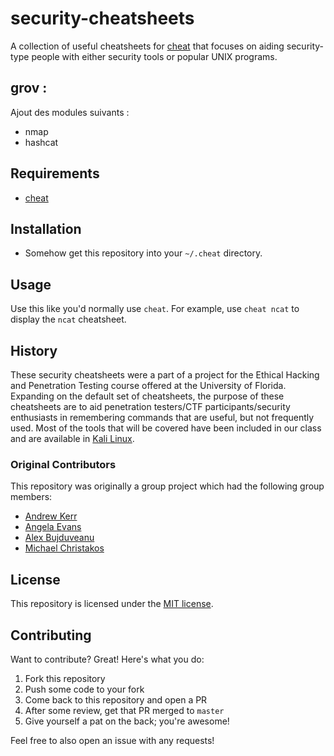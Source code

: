 # security-cheatsheets

A collection of useful cheatsheets for [cheat](https://github.com/chrisallenlane/cheat) that focuses on aiding security-type people with either security tools or popular UNIX programs.

## grov : 
Ajout des modules suivants :
- nmap
- hashcat

## Requirements

- [cheat](https://github.com/chrisallenlane/cheat)

## Installation

- Somehow get this repository into your `~/.cheat` directory.

## Usage

Use this like you'd normally use `cheat`. For example, use `cheat ncat` to display the `ncat` cheatsheet.

## History

These security cheatsheets were a part of a project for the Ethical Hacking and Penetration Testing course offered at the University of Florida. Expanding on the default set of cheatsheets, the purpose of these cheatsheets are to aid penetration testers/CTF participants/security enthusiasts in remembering commands that are useful, but not frequently used. Most of the tools that will be covered have been included in our class and are available in [Kali Linux](http://www.kali.org).

### Original Contributors

This repository was originally a group project which had the following group members:

- [Andrew Kerr](http://andrewjkerr.com)
- [Angela Evans](https://github.com/angelaevans)
- [Alex Bujduveanu](https://github.com/alexbujduveanu)
- [Michael Christakos](https://github.com/truckiewow)

## License

This repository is licensed under the [MIT license](https://github.com/andrewjkerr/security-cheatsheets/blob/master/LICENSE.md).

## Contributing

Want to contribute? Great! Here's what you do:

1. Fork this repository
2. Push some code to your fork
3. Come back to this repository and open a PR
4. After some review, get that PR merged to `master`
5. Give yourself a pat on the back; you're awesome!

Feel free to also open an issue with any requests!

